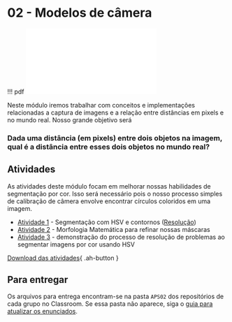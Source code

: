 # 02 - Modelos de câmera

!!! pdf
    ![](slides.pdf)

Neste módulo iremos trabalhar com conceitos e implementações relacionadas a captura de imagens e a relação entre distâncias em pixels e no mundo real. Nosso grande objetivo será

### Dada uma distância (em pixels) entre dois objetos na imagem, qual é a distância entre esses dois objetos no mundo real?

## Atividades

As atividades deste módulo focam em melhorar nossas habilidades de segmentação por cor. Isso será necessário pois o nosso processo simples de calibração de câmera envolve encontrar círculos coloridos em uma imagem. 

- [Atividade 1](atividade1.ipynb) - Segmentação com HSV e contornos ([Resolução](./atividade1-resolvida/))
- [Atividade 2](atividade2.ipynb) - Morfologia Matemática para refinar nossas máscaras
- [Atividade 3](atividade3.ipynb) - demonstração do processo de resolução de problemas ao segmentar imagens por cor usando HSV

[Download das atividades](atividades-modulo02-aluno.zip){ .ah-button }

## Para entregar

Os arquivos para entrega encontram-se na pasta `APS02` dos repositórios de cada grupo no Classroom. Se essa pasta não aparece, siga o [guia para atualizar os enunciados](../../guias-infra/aps.md#recebendo-atualizacoes-e-novas-aps).
